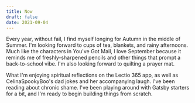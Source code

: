 ```yaml
---
title: Now
draft: false
date: 2021-09-04
---
```

Every year, without fail, I find myself longing for Autumn in the middle of Summer. I'm looking forward to cups of tea, blankets, and rainy afternoons. Much like the characters in You've Got Mail, I love September because it reminds me of freshly-sharpened pencils and other things that prompt a back-to-school vibe. I'm also looking forward to quilting a prayer mat.

What I'm enjoying spiritual reflections on the Lectio 365 app, as well as CelinaSpookyBoo's dad jokes and her accompanying laugh. I've been reading about chronic shame. I've been playing around with Gatsby starters for a bit, and I'm ready to begin building things from scratch.